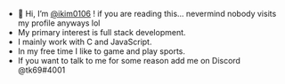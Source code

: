 - 👋 Hi, I’m [@ikim0106](https://github.com/ikim0106) ! if you are reading this... nevermind nobody visits my profile anyways lol
- My primary interest is full stack development. 
- I mainly work with C and JavaScript.
- In my free time I like to game and play sports.
- If you want to talk to me for some reason add me on Discord @tk69#4001

<!---
ikim0106/ikim0106 is a ✨ special ✨ repository because its `README.md` (this file) appears on your GitHub profile.
You can click the Preview link to take a look at your changes.
--->
